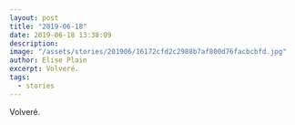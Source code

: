 ```yaml
---
layout: post
title: "2019-06-18"
date: 2019-06-18 13:38:09
description: 
image: "/assets/stories/201906/16172cfd2c2988b7af800d76facbcbfd.jpg"
author: Elise Plain
excerpt: Volveré.
tags: 
  - stories
---
```


Volveré.
<p></p>
